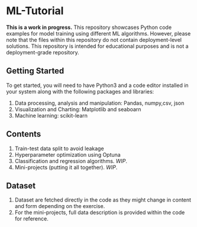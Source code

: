# ML-Tutorial

**This is a work in progress.**
This repository showcases Python code examples for model training using different ML algorithms. However, please note that the files within this repository do not contain deployment-level solutions. This repository is intended for educational purposes and is not a deployment-grade repository.

## Getting Started

To get started, you will need to have Python3 and a code editor installed in your system along with the following packages and libraries:
1. Data processing, analysis and manipulation: Pandas, numpy,csv, json
2. Visualization and Charting: Matplotlib and seaboarn
3. Machine learning: scikit-learn
   
## Contents 

1. Train-test data split to avoid leakage
2. Hyperparameter optimization using Optuna
3. Classification and regression algorithms. *WIP*. 
4. Mini-projects (putting it all together). *WIP*. 

## Dataset 
1. Dataset are fetched directly in the code as they might change in content and form depending on the exercise.
2. For the mini-projects, full data description is provided within the code for reference.
